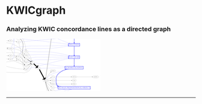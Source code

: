 # KWICgraph

### Analyzing KWIC concordance lines as a directed graph

![](img/WA_graph.png)

----


